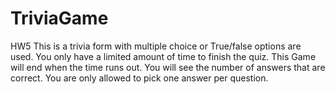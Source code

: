 # TriviaGame
HW5
This is a trivia form with multiple choice or True/false options are used.
You only have a limited amount of time to finish the quiz.
This Game will end when the time runs out. 
You will see the number of answers that are correct.
You are only allowed to pick one answer per question.